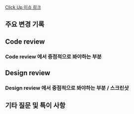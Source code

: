 <!--
PR 제목에 다음과 같은 prefix를 붙여 PR을 구분할 수 있도록 해주세요.
- Feat: 새로운 기능을 추가할 경우
- Fix: 버그를 고친 경우
- Design: CSS 등 사용자 UI 디자인 변경
- !HOTFIX: 급하게 치명적인 버그를 고쳐야하는 경우
- Style: 코드 포맷 변경, 세미 콜론 누락, 코드 수정이 없는 경우
- Refactor: 코드 리팩토링
- Docs: 문서를 수정한 경우
- Test: 테스트 추가, 테스트 리팩토링
- Chore: 빌드 테스트 업데이트, 패키지 매니저를 설정하는 경우
- Rename: 파일 혹은 폴더명을 수정하거나 옮기는 작업만인 경우
- Remove: 파일을 삭제하는 작업만 수행한 경우
-->

[Click Up 이슈 링크](https://app.clickup.com/t/)

## 주요 변경 기록

<!--
간단하게라도 적어주세요.
변경된 자세한 내용을 적어주셔도 좋습니다.
-->

## Code review

### Code review 에서 중점적으로 봐야하는 부분

<!-- 생략 가능합니다. -->

## Design review

### Design review 에서 중점적으로 봐야하는 부분 / 스크린샷

<!-- 생략 가능합니다. -->

## 기타 질문 및 특이 사항

<!-- 생략 가능합니다. -->
